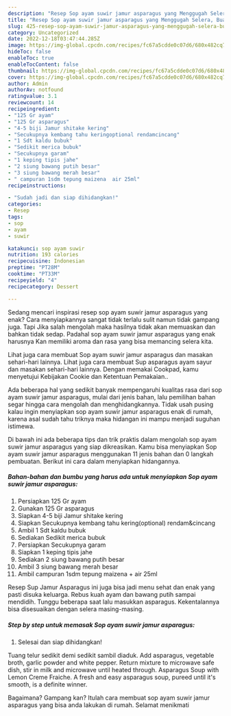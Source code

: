 ```yaml
---
description: "Resep Sop ayam suwir jamur asparagus yang Menggugah Selera, Buat Buka Puasa Bisa Manjain Lidah"
title: "Resep Sop ayam suwir jamur asparagus yang Menggugah Selera, Buat Buka Puasa Bisa Manjain Lidah"
slug: 425-resep-sop-ayam-suwir-jamur-asparagus-yang-menggugah-selera-buat-buka-puasa-bisa-manjain-lidah
category: Uncategorized
date: 2022-12-18T03:47:44.285Z
image: https://img-global.cpcdn.com/recipes/fc67a5cdde0c07d6/680x482cq70/sop-ayam-suwir-jamur-asparagus-foto-resep-utama.jpg
hideToc: false
enableToc: true
enableTocContent: false
thumbnail: https://img-global.cpcdn.com/recipes/fc67a5cdde0c07d6/680x482cq70/sop-ayam-suwir-jamur-asparagus-foto-resep-utama.jpg
cover: https://img-global.cpcdn.com/recipes/fc67a5cdde0c07d6/680x482cq70/sop-ayam-suwir-jamur-asparagus-foto-resep-utama.jpg
author: Admin
authorAv: notfound
ratingvalue: 3.1
reviewcount: 14
recipeingredient:
- "125 Gr ayam"
- "125 Gr asparagus"
- "4-5 biji Jamur shitake kering"
- "Secukupnya kembang tahu keringoptional rendamcincang"
- "1 Sdt kaldu bubuk"
- "Sedikit merica bubuk"
- "Secukupnya garam"
- "1 keping tipis jahe"
- "2 siung bawang putih besar"
- "3 siung bawang merah besar"
- " campuran 1sdm tepung maizena  air 25ml"
recipeinstructions:

- "Sudah jadi dan siap dihidangkan!"
categories:
- Resep
tags:
- sop
- ayam
- suwir

katakunci: sop ayam suwir 
nutrition: 193 calories
recipecuisine: Indonesian
preptime: "PT28M"
cooktime: "PT33M"
recipeyield: "4"
recipecategory: Dessert

---
```



Sedang mencari inspirasi resep sop ayam suwir jamur asparagus yang enak? Cara menyiapkannya sangat tidak terlalu sulit namun tidak gampang juga. Tapi Jika salah mengolah maka hasilnya tidak akan memuaskan dan bahkan tidak sedap. Padahal sop ayam suwir jamur asparagus yang enak harusnya Kan memiliki aroma dan rasa yang bisa memancing selera kita.


Lihat juga cara membuat Sop ayam suwir jamur asparagus dan masakan sehari-hari lainnya. Lihat juga cara membuat Sup asparagus ayam sayur dan masakan sehari-hari lainnya. Dengan memakai Cookpad, kamu menyetujui Kebijakan Cookie dan Ketentuan Pemakaian..

Ada beberapa hal yang sedikit banyak mempengaruhi kualitas rasa dari sop ayam suwir jamur asparagus, mulai dari jenis bahan, lalu pemilihan bahan segar hingga cara mengolah dan menghidangkannya. Tidak usah pusing kalau ingin menyiapkan sop ayam suwir jamur asparagus enak di rumah, karena asal sudah tahu triknya maka hidangan ini mampu menjadi suguhan istimewa.


Di bawah ini ada beberapa tips dan trik praktis dalam mengolah sop ayam suwir jamur asparagus yang siap dikreasikan. Kamu bisa menyiapkan Sop ayam suwir jamur asparagus menggunakan 11 jenis bahan dan 0 langkah pembuatan. Berikut ini cara dalam menyiapkan hidangannya.

<!--inarticleads1-->

##### Bahan-bahan dan bumbu yang harus ada untuk menyiapkan Sop ayam suwir jamur asparagus:

1. Persiapkan 125 Gr ayam
1. Gunakan 125 Gr asparagus
1. Siapkan 4-5 biji Jamur shitake kering
1. Siapkan Secukupnya kembang tahu kering(optional) rendam&amp;cincang
1. Ambil 1 Sdt kaldu bubuk
1. Sediakan Sedikit merica bubuk
1. Persiapkan Secukupnya garam
1. Siapkan 1 keping tipis jahe
1. Sediakan 2 siung bawang putih besar
1. Ambil 3 siung bawang merah besar
1. Ambil  campuran 1sdm tepung maizena + air 25ml


Resep Sup Jamur Asparagus ini juga bisa jadi menu sehat dan enak yang pasti disuka keluarga. Rebus kuah ayam dan bawang putih sampai mendidih. Tunggu beberapa saat lalu masukkan asparagus. Kekentalannya bisa disesuaikan dengan selera masing-masing. 

<!--inarticleads2-->

##### Step by step untuk memasak Sop ayam suwir jamur asparagus:


1. Selesai dan siap dihidangkan!

Tuang telur sedikit demi sedikit sambil diaduk. Add asparagus, vegetable broth, garlic powder and white pepper. Return mixture to microwave safe dish, stir in milk and microwave until heated through. Asparagus Soup with Lemon Creme Fraiche. A fresh and easy asparagus soup, pureed until it&#39;s smooth, is a definite winner. 

Bagaimana? Gampang kan? Itulah cara membuat sop ayam suwir jamur asparagus yang bisa anda lakukan di rumah. Selamat menikmati
